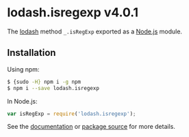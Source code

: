 # lodash.isregexp v4.0.1

The [lodash](https://lodash.com/) method `_.isRegExp` exported as a [Node.js](https://nodejs.org/) module.

## Installation

Using npm:
```bash
$ {sudo -H} npm i -g npm
$ npm i --save lodash.isregexp
```

In Node.js:
```js
var isRegExp = require('lodash.isregexp');
```

See the [documentation](https://lodash.com/docs#isRegExp) or [package source](https://github.com/lodash/lodash/blob/4.0.1-npm-packages/lodash.isregexp) for more details.
